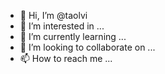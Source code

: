 - 👋 Hi, I’m @taolvi
- 👀 I’m interested in ...
- 🌱 I’m currently learning ...
- 💞️ I’m looking to collaborate on ...
- 📫 How to reach me ...

<!---
taolvi/taolvi is a ✨ special ✨ repository because its `README.md` (this file) appears on your GitHub profile.
You can click the Preview link to take a look at your changes.
--->
